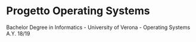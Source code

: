 # Progetto Operating Systems

Bachelor Degree in Informatics - University of Verona - Operating Systems A.Y. 18/19

